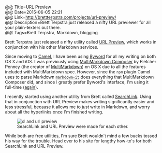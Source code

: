 @@ Title=URL Preview  
@@ Date=2015-06-05 22:21  
@@ Link=http://brettterpstra.com/projects/url-preview/  
@@ Description=Brett Terpstra just released a nifty URL previewer for all your plain-texters out there.  
@@ Tags=Brett Terpstra, Markdown, blogging  

Brett Terpstra just released a nifty utility called [URL Preview][0402-0001], which works in conjunction with his other Markdown services.

Since moving to [Camel][camel], I have been using [Byword][0402-0003] for all my writing on both OS X and iOS. I was previously using [MultiMarkdown Composer][0402-0004] by Fletcher Penney (the creator of [MultiMarkdown][0402-0005]) on OS X due to all the features included with MultiMarkdown spec. However, since the `npm` plugin Camel uses to parse Markdown [`markdown-it`][0402-0006] does everything that MultiMarkdown Composer did, and since I greatly prefer Byword's interface, I'm using it full-time ([again][again]).

I recently started using another utility from Brett called [SearchLink][0402-0002]. Using that in conjunction with URL Preview makes writing significantly easier and less stressful, because it allows me to *just* write in Markdown, and worry about all the hyperlinks once I'm finished writing. 

<figure>
	<img src="http://d.pr/i/1glDj+" alt="sl and url preview"  />
	<figcaption>SearchLink and URL Preview were made for each other.</figcaption>
</figure>

While both are free utilities, I'm sure Brett wouldn't mind a few bucks tossed his way for the trouble. Head over to his site for lengthy how-to's for both SearchLink and URL Preview.

[0402-0001]: http://brettterpstra.com/projects/url-preview/
[0402-0002]: http://brettterpstra.com/projects/searchlink/
[0402-0003]: http://bywordapp.com/
[0402-0004]: http://multimarkdown.com/
[0402-0005]: http://fletcherpenney.net/multimarkdown/
[0402-0006]: https://www.npmjs.com/package/markdown-it
[again]: http://www.theoveranalyzed.net/2015/3/4/byword-multimarkdown-composer-and-more
[camel]: http://www.theoveranalyzed.net/2015/6/1/introducing-theoveranalyzed-30